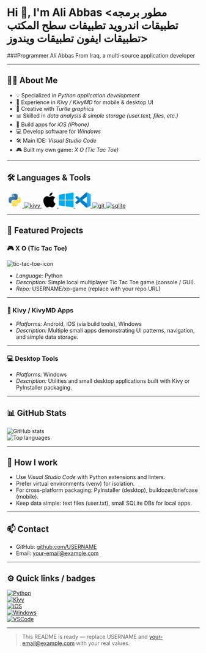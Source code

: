 # Hi 👋, I'm Ali Abbas  <مطور برمجه تطبيقات اندرويد تطبيقات سطح المكتب تطبيقات ايفون تطبيقات ويندوز> 

###Programmer Ali Abbas
From Iraq, a multi-source application developer

---

## 👨‍💻 About Me
- 💡 Specialized in *Python application development*  
- 🎨 Experience in *Kivy / KivyMD* for mobile & desktop UI  
- 🐢 Creative with *Turtle graphics*  
- 📊 Skilled in *data analysis & simple storage (user.text, files, etc.)*  
- 📱 Build apps for *iOS (iPhone)*  
- 💻 Develop software for *Windows*  
- 🛠️ Main IDE: *Visual Studio Code*  
- 🎮 Built my own game: *X O (Tic Tac Toe)*  

---

## 🛠️ Languages & Tools
<p align="left">
  <a href="https://www.python.org" target="_blank"> 
    <img src="https://raw.githubusercontent.com/devicons/devicon/master/icons/python/python-original.svg" alt="python" width="40" height="40"/> 
  </a>
  <a href="https://kivy.org/" target="_blank"> 
    <img src="https://kivy.org/logos/kivy-logo-black-64.png" alt="kivy" width="40" height="40"/> 
  </a>
  <a href="https://developer.apple.com/ios/" target="_blank"> 
    <img src="https://raw.githubusercontent.com/devicons/devicon/master/icons/apple/apple-original.svg" alt="apple" width="40" height="40"/> 
  </a>
  <a href="https://www.microsoft.com/windows" target="_blank"> 
    <img src="https://raw.githubusercontent.com/devicons/devicon/master/icons/windows8/windows8-original.svg" alt="windows" width="40" height="40"/> 
  </a>
  <a href="https://code.visualstudio.com/" target="_blank"> 
    <img src="https://raw.githubusercontent.com/devicons/devicon/master/icons/vscode/vscode-original.svg" alt="vscode" width="40" height="40"/> 
  </a>
  <a href="https://git-scm.com/" target="_blank"> 
    <img src="https://www.vectorlogo.zone/logos/git-scm/git-scm-icon.svg" alt="git" width="40" height="40"/> 
  </a>
  <a href="https://www.sqlite.org/" target="_blank"> 
    <img src="https://www.vectorlogo.zone/logos/sqlite/sqlite-icon.svg" alt="sqlite" width="40" height="40"/> 
  </a>
</p>

---

## 🚀 Featured Projects
### 🎮 X O (Tic Tac Toe)
<img src="https://img.icons8.com/ios-filled/50/000000/tic-tac-toe.png" width="50" alt="tic-tac-toe-icon"/>  

- *Language:* Python  
- *Description:* Simple local multiplayer Tic Tac Toe game (console / GUI).  
- *Repo:* USERNAME/xo-game (replace with your repo URL)  

---

### 📱 Kivy / KivyMD Apps
- *Platforms:* Android, iOS (via build tools), Windows  
- *Description:* Multiple small apps demonstrating UI patterns, navigation, and simple data storage.  

---

### 💻 Desktop Tools
- *Platforms:* Windows  
- *Description:* Utilities and small desktop applications built with Kivy or PyInstaller packaging.  

---

## 📊 GitHub Stats
![GitHub stats](https://github-readme-stats.vercel.app/api?username=USERNAME&show_icons=true&count_private=true&theme=radical)  
![Top languages](https://github-readme-stats.vercel.app/api/top-langs/?username=USERNAME&layout=compact&theme=radical)  

---

## 🧩 How I work
- Use *Visual Studio Code* with Python extensions and linters.  
- Prefer virtual environments (venv) for isolation.  
- For cross-platform packaging: PyInstaller (desktop), buildozer/briefcase (mobile).  
- Keep data simple: text files (user.txt), small SQLite DBs for local apps.  

---

## 📫 Contact
- GitHub: [github.com/USERNAME](https://github.com/USERNAME)  
- Email: your-email@example.com  

---

## ⚙️ Quick links / badges
[![Python](https://img.shields.io/badge/python-%233776AB.svg?style=flat&logo=python&logoColor=white)](https://www.python.org)  
[![Kivy](https://img.shields.io/badge/Kivy-%23000000.svg?style=flat&logo=kivy&logoColor=white)](https://kivy.org)  
[![iOS](https://img.shields.io/badge/iOS-%23000000.svg?style=flat&logo=apple&logoColor=white)](https://developer.apple.com/ios/)  
[![Windows](https://img.shields.io/badge/Windows-%230078D6.svg?style=flat&logo=windows&logoColor=white)](https://www.microsoft.com/windows)  
[![VSCode](https://img.shields.io/badge/VSCode-%23007ACC.svg?style=flat&logo=visual-studio-code&logoColor=white)](https://code.visualstudio.com)  

---

> This README is ready — replace USERNAME and your-email@example.com with your real values.
